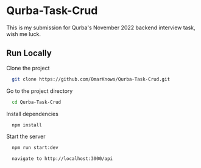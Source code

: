 # Qurba-Task-Crud
This is my submission for Qurba's November 2022 backend interview task, wish me luck.


## Run Locally

Clone the project

```bash
  git clone https://github.com/OmarKnows/Qurba-Task-Crud.git
```

Go to the project directory

```bash
  cd Qurba-Task-Crud
```

Install dependencies

```bash
  npm install
```

Start the server

```bash
  npm run start:dev
```

```bash
  navigate to http://localhost:3000/api
```

